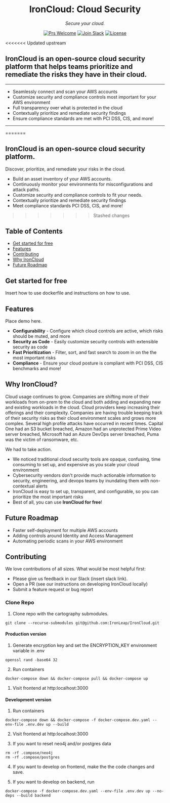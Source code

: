 <p align="center">
  <h1 align="center">IronCloud: Cloud Security</h1>
  <p align="center">
    <em>Secure your cloud.</em>
  </p>
</p>

<div align="center">


[![Prs Welcome](https://img.shields.io/badge/PRs-welcome-brightgreen.svg?style=shields)](http://makeapullrequest.com)
[![Join Slack](https://img.shields.io/badge/slack%20community-join-blue)](https://join.slack.com/t/ironleapcommunity/shared_invite/zt-1oxm8asmq-4oyM4fdqarSHMoMstGH6Lw)
[![License](https://img.shields.io/badge/license-Apache2.0-brightgreen)](/LICENSE)


</div>

<<<<<<< Updated upstream
## IronCloud is an open-source cloud security platform that helps teams prioritize and remediate the risks they have in their cloud. 

---
- Seamlessly connect and scan your AWS accounts
- Customize security and compliance controls most important for your AWS environment 
- Full transparency over what is protected in the cloud
- Contextually prioritize and remediate security findings
- Ensure compliance standards are met with PCI DSS, CIS, and more!
---
=======
<!-- omit in toc -->
## IronCloud is an open-source cloud security platform.


Discover, prioritize, and remediate your risks in the cloud. 


- Build an asset inventory of your AWS accounts.
- Continuously monitor your environments for misconfigurations and attack paths.
- Customize security and compliance controls to fit your needs. 
- Contextually prioritize and remediate security findings
- Meet compliance standards PCI DSS, CIS, and more!
>>>>>>> Stashed changes


## Table of Contents

- [Get started for free](#get-started-for-free)
- [Features](#features)
- [Contributing](#contributing)
- [Why IronCloud](#why-ironcloud)
- [Future Roadmap](#future-roadmap)

## Get started for free

Insert how to use dockerfile and instructions on how to use.

## Features

Place demo here.


* **Configurability** - Configure which cloud controls are active, which risks should be muted, and more
* **Security as Code** - Easily customize security controls
with extensible security as code
* **Fast Prioritization** - Filter, sort, and fast search
to zoom in on the the most important risks
* **Compliance** - Ensure your cloud posture is compliant with PCI DSS, CIS benchmarks and more!


## Why IronCloud?
Cloud usage continues to grow. Companies are shifting more of their workloads from on-prem to the cloud and both adding and expanding new and existing workloads in the cloud. Cloud providers keep increasing their offerings and their complexity. Companies are having trouble keeping track of their security risks as their cloud environment scales and grows more complex. Several high profile attacks have occurred in recent times. Capital One had an S3 bucket breached, Amazon had an unprotected Prime Video server breached, Microsoft had an Azure DevOps server breached, Puma was the victim of ransomware, etc.

We had to take action.

- We noticed traditional cloud security tools are opaque, confusing, time consuming to set up, and expensive as you scale your cloud environment
- Cybersecurity vendors don't provide much actionable information to security, engineering, and devops teams by inundating them with non-contextual alerts
- IronCloud is easy to set up, transparent, and configurable, so you can prioritize the most important risks 
- Best of all, you can use **IronCloud for free**!

## Future Roadmap
- Faster self-deployment for multiple AWS accounts
- Adding controls around Identity and Access Management
- Automating periodic scans in your AWS environment

## Contributing
We love contributions of all sizes. What would be most helpful first: 

- Please give us feedback in our Slack (insert slack link).
- Open a PR (see our instructions on developing IronCloud locally)
- Submit a feature request or bug report


### Clone Repo

1. Clone repo with the cartography submodules.
```
git clone --recurse-submodules git@github.com:IronLeap/IronCloud.git
```

#### Production version

1. Generate encryption key and set the ENCRYPTION_KEY environment variable in .env
```
openssl rand -base64 32
```

2. Run containers
```
docker-compose down && docker-compose pull && docker-compose up 
```

1. Visit frontend at http:localhost:3000


#### Development version

1. Run containers
```
docker-compose down && docker-compose -f docker-compose.dev.yaml --env-file .env.dev up --build
```

2. Visit frontend at http:localhost:3000

3. If you want to reset neo4j and/or postgres data
```
rm -rf .compose/neo4j
rm -rf .compose/postgres
```

4. If you want to develop on frontend, make the the code changes and save.

5. If you want to develop on backend, run
```
docker-compose -f docker-compose.dev.yaml --env-file .env.dev up --no-deps --build backend
```

